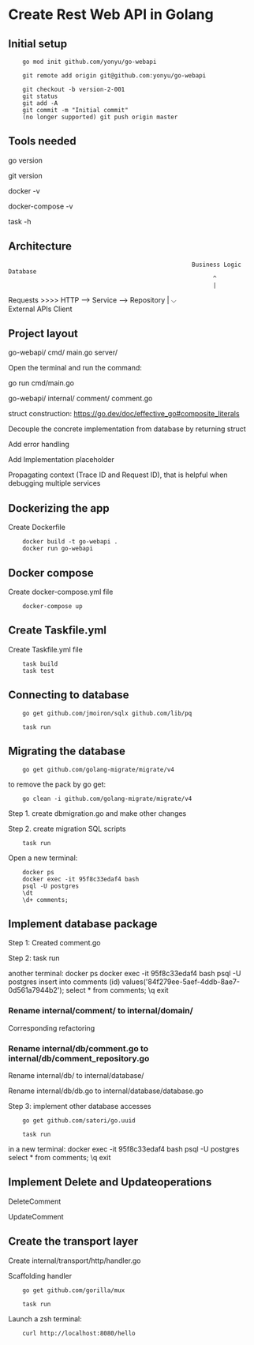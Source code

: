 # Create Rest Web API in Golang

## Initial setup

        go mod init github.com/yonyu/go-webapi

        git remote add origin git@github.com:yonyu/go-webapi

        git checkout -b version-2-001
        git status
        git add -A
        git commit -m "Initial commit"
        (no longer supported) git push origin master

## Tools needed

go version

git version

docker -v 

docker-compose -v

task -h

## Architecture

                                                        Business Logic                       Database
                                                              ^
                                                              |
  Requests       >>>>               HTTP        -->        Service             -->           Repository
                                                              |
                                                              ⌵   
                                                         External APIs
                                                            Client

## Project layout

go-webapi/
   cmd/
       main.go
       server/

Open the terminal and run the command:         

go run cmd/main.go


go-webapi/
   internal/
        comment/
                comment.go

struct construction:
https://go.dev/doc/effective_go#composite_literals

Decouple the concrete implementation from database by returning struct

Add error handling

Add Implementation placeholder

Propagating context (Trace ID and Request ID), that is helpful when debugging multiple services

## Dockerizing the app

Create Dockerfile

        docker build -t go-webapi .
        docker run go-webapi

## Docker compose

Create docker-compose.yml file

        docker-compose up

## Create Taskfile.yml

Create Taskfile.yml file

        task build
        task test

## Connecting to database

        go get github.com/jmoiron/sqlx github.com/lib/pq

        task run

## Migrating the database

        go get github.com/golang-migrate/migrate/v4

to remove the pack by go get:

        go clean -i github.com/golang-migrate/migrate/v4

Step 1. create dbmigration.go and make other changes

Step 2. create migration SQL scripts

        task run

Open a new terminal:

        docker ps
        docker exec -it 95f8c33edaf4 bash
        psql -U postgres
        \dt
        \d+ comments;

## Implement database package

Step 1: Created comment.go

Step 2: 
        task run

another terminal:
        docker ps
        docker exec -it 95f8c33edaf4 bash
        psql -U postgres
        insert into comments (id) values('84f279ee-5aef-4ddb-8ae7-0d561a7944b2');
        select * from comments;
        \q
        exit
        
### Rename internal/comment/ to internal/domain/ 

Corresponding refactoring

### Rename internal/db/comment.go to internal/db/comment_repository.go

Rename internal/db/ to internal/database/

Rename internal/db/db.go to internal/database/database.go


Step 3: implement other database accesses

        go get github.com/satori/go.uuid

        task run

in a new terminal:
        docker exec -it 95f8c33edaf4 bash
        psql -U postgres
        select * from comments;
        \q
        exit

## Implement Delete and Updateoperations

DeleteComment

UpdateComment


## Create the transport layer

Create internal/transport/http/handler.go

Scaffolding handler

        go get github.com/gorilla/mux

        task run

Launch a zsh terminal:

        curl http://localhost:8080/hello

        